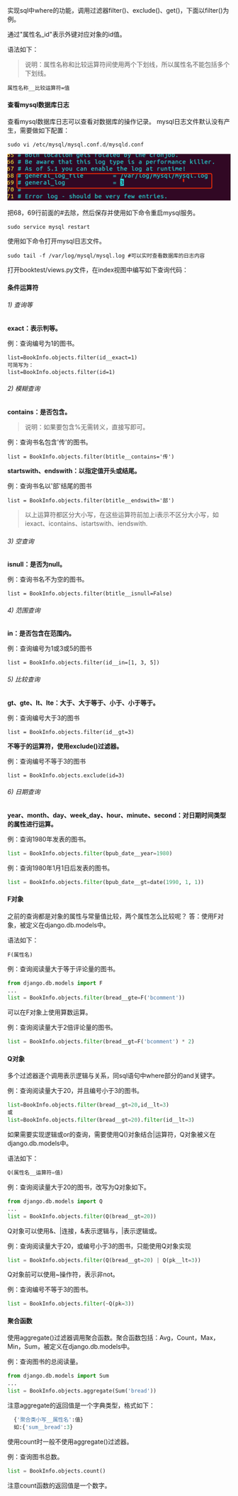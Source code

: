 实现sql中where的功能，调用过滤器filter()、exclude()、get()，下面以filter()为例。

通过"属性名_id"表示外键对应对象的id值。

语法如下：

> 说明：属性名称和比较运算符间使用两个下划线，所以属性名不能包括多个下划线。

```
属性名称__比较运算符=值
```

#### 查看mysql数据库日志

查看mysql数据库日志可以查看对数据库的操作记录。 mysql日志文件默认没有产生，需要做如下配置：

```
sudo vi /etc/mysql/mysql.conf.d/mysqld.conf
```

![mysql配置文件](https://raw.githubusercontent.com/codecodeabc/Note-len/main/img/20210902204422.png)

把68，69行前面的#去除，然后保存并使用如下命令重启mysql服务。

```
sudo service mysql restart
```

使用如下命令打开mysql日志文件。

```
sudo tail -f /var/log/mysql/mysql.log #可以实时查看数据库的日志内容
```

打开booktest/views.py文件，在index视图中编写如下查询代码：

#### 条件运算符

###### 1) 查询等

**exact：表示判等。**

例：查询编号为1的图书。

```
list=BookInfo.objects.filter(id__exact=1)
可简写为：
list=BookInfo.objects.filter(id=1)
```

###### 2) 模糊查询

**contains：是否包含。**

> 说明：如果要包含%无需转义，直接写即可。

例：查询书名包含'传'的图书。

```
list = BookInfo.objects.filter(btitle__contains='传')
```

**startswith、endswith：以指定值开头或结尾。**

例：查询书名以'部'结尾的图书

```
list = BookInfo.objects.filter(btitle__endswith='部')
```

> 以上运算符都区分大小写，在这些运算符前加上i表示不区分大小写，如iexact、icontains、istartswith、iendswith.

###### 3) 空查询

**isnull：是否为null。**

例：查询书名不为空的图书。

```
list = BookInfo.objects.filter(btitle__isnull=False)
```

###### 4) 范围查询

**in：是否包含在范围内。**

例：查询编号为1或3或5的图书

```
list = BookInfo.objects.filter(id__in=[1, 3, 5])
```

###### 5) 比较查询

**gt、gte、lt、lte：大于、大于等于、小于、小于等于。**

例：查询编号大于3的图书

```
list = BookInfo.objects.filter(id__gt=3)
```

**不等于的运算符，使用exclude()过滤器。**

例：查询编号不等于3的图书

```
list = BookInfo.objects.exclude(id=3)
```

###### 6) 日期查询

**year、month、day、week_day、hour、minute、second：对日期时间类型的属性进行运算。**

例：查询1980年发表的图书。

```python
list = BookInfo.objects.filter(bpub_date__year=1980)
```

例：查询1980年1月1日后发表的图书。

```python
list = BookInfo.objects.filter(bpub_date__gt=date(1990, 1, 1))
```

#### F对象

之前的查询都是对象的属性与常量值比较，两个属性怎么比较呢？ 答：使用F对象，被定义在django.db.models中。

语法如下：

```
F(属性名)
```

例：查询阅读量大于等于评论量的图书。

```python
from django.db.models import F
...
list = BookInfo.objects.filter(bread__gte=F('bcomment'))
```

可以在F对象上使用算数运算。

例：查询阅读量大于2倍评论量的图书。

```python
list = BookInfo.objects.filter(bread__gt=F('bcomment') * 2)
```

#### Q对象

多个过滤器逐个调用表示逻辑与关系，同sql语句中where部分的and关键字。

例：查询阅读量大于20，并且编号小于3的图书。

```python
list=BookInfo.objects.filter(bread__gt=20,id__lt=3)
或
list=BookInfo.objects.filter(bread__gt=20).filter(id__lt=3)
```

如果需要实现逻辑或or的查询，需要使用Q()对象结合|运算符，Q对象被义在django.db.models中。

语法如下：

```python
Q(属性名__运算符=值)
```

例：查询阅读量大于20的图书，改写为Q对象如下。

```python
from django.db.models import Q
...
list = BookInfo.objects.filter(Q(bread__gt=20))
```

Q对象可以使用&、|连接，&表示逻辑与，|表示逻辑或。

例：查询阅读量大于20，或编号小于3的图书，只能使用Q对象实现

```python
list = BookInfo.objects.filter(Q(bread__gt=20) | Q(pk__lt=3))
```

Q对象前可以使用~操作符，表示非not。

例：查询编号不等于3的图书。

```python
list = BookInfo.objects.filter(~Q(pk=3))
```

#### 聚合函数

使用aggregate()过滤器调用聚合函数。聚合函数包括：Avg，Count，Max，Min，Sum，被定义在django.db.models中。

例：查询图书的总阅读量。

```python
from django.db.models import Sum
...
list = BookInfo.objects.aggregate(Sum('bread'))
```

注意aggregate的返回值是一个字典类型，格式如下：

```python
  {'聚合类小写__属性名':值}
  如:{'sum__bread':3}
```

使用count时一般不使用aggregate()过滤器。

例：查询图书总数。

```python
list = BookInfo.objects.count()
```

注意count函数的返回值是一个数字。